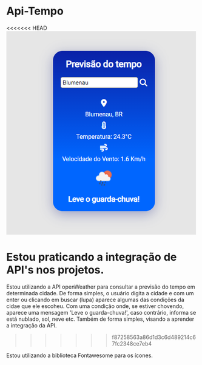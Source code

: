 # Api-Tempo

<<<<<<< HEAD
![imagem da aplicação](image.png)

Estou praticando a integração de API's nos projetos.
=======
Estou utilizando a API openWeather para consultar a previsão do tempo em determinada cidade. De forma simples, o usuário digita a cidade e com um enter ou clicando em buscar (lupa) aparece algumas das condições da cidae que ele escoheu.
Com uma condição onde, se estiver chovendo, aparece uma mensagem 'Leve o guarda-chuva!', caso contrário, informa se está nublado, sol, neve etc. Também de forma simples, visando a aprender a integração da API.
>>>>>>> f87258563a86d1d3c6d489214c67fc2348ce7eb4

Estou utilizando a biblioteca Fontawesome para os ícones.
